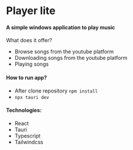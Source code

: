 # Player lite

#### A simple windows application to play music 
What does it offer? 
- Browse songs from the youtube platform 
- Downloading songs from the youtube platform 
- Playing songs

#### How to run app?
  
- After clone repository `npm install`
- `npx tauri dev`

#### Technologies:

- React
- Tauri
- Typescript
- Tailwindcss
